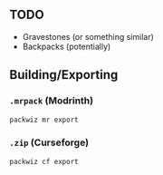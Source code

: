 ## TODO

- Gravestones (or something similar)
- Backpacks (potentially)

## Building/Exporting

### `.mrpack` (Modrinth)

```sh
packwiz mr export
```

### `.zip` (Curseforge)

```sh
packwiz cf export
```
